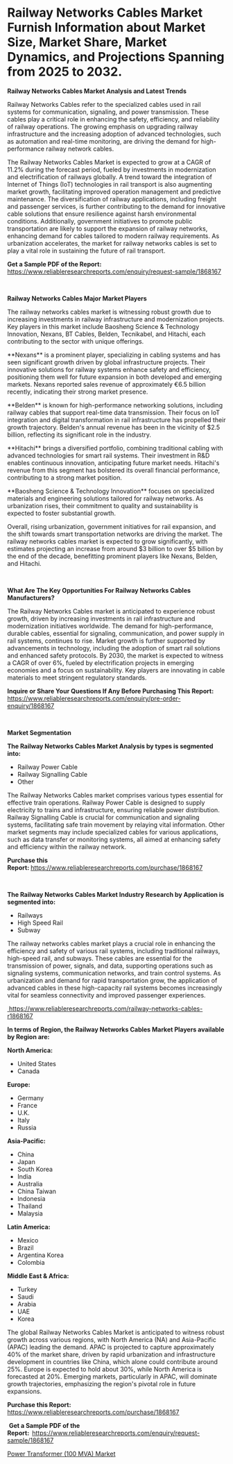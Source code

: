 <p><h1>Railway Networks Cables Market Furnish Information about Market Size, Market Share, Market Dynamics, and Projections Spanning from 2025 to 2032.</h1></p><p><strong>Railway Networks Cables Market Analysis and Latest Trends</strong></p>
<p><p>Railway Networks Cables refer to the specialized cables used in rail systems for communication, signaling, and power transmission. These cables play a critical role in enhancing the safety, efficiency, and reliability of railway operations. The growing emphasis on upgrading railway infrastructure and the increasing adoption of advanced technologies, such as automation and real-time monitoring, are driving the demand for high-performance railway network cables.</p><p>The Railway Networks Cables Market is expected to grow at a CAGR of 11.2% during the forecast period, fueled by investments in modernization and electrification of railways globally. A trend toward the integration of Internet of Things (IoT) technologies in rail transport is also augmenting market growth, facilitating improved operation management and predictive maintenance. The diversification of railway applications, including freight and passenger services, is further contributing to the demand for innovative cable solutions that ensure resilience against harsh environmental conditions. Additionally, government initiatives to promote public transportation are likely to support the expansion of railway networks, enhancing demand for cables tailored to modern railway requirements. As urbanization accelerates, the market for railway networks cables is set to play a vital role in sustaining the future of rail transport.</p></p>
<p><strong>Get a Sample PDF of the Report:&nbsp;</strong> <a href="https://www.reliableresearchreports.com/enquiry/request-sample/1868167?utm_campaign=2211&utm_medium=2&utm_source=Github&utm_content=ia&utm_term=14022025&utm_id=railway-networks-cables">https://www.reliableresearchreports.com/enquiry/request-sample/1868167</a></p>
<p>&nbsp;</p>
<p><strong>Railway Networks Cables Major Market Players</strong></p>
<p><p>The railway networks cables market is witnessing robust growth due to increasing investments in railway infrastructure and modernization projects. Key players in this market include Baosheng Science & Technology Innovation, Nexans, BT Cables, Belden, Tecnikabel, and Hitachi, each contributing to the sector with unique offerings.</p><p>**Nexans** is a prominent player, specializing in cabling systems and has seen significant growth driven by global infrastructure projects. Their innovative solutions for railway systems enhance safety and efficiency, positioning them well for future expansion in both developed and emerging markets. Nexans reported sales revenue of approximately €6.5 billion recently, indicating their strong market presence.</p><p>**Belden** is known for high-performance networking solutions, including railway cables that support real-time data transmission. Their focus on IoT integration and digital transformation in rail infrastructure has propelled their growth trajectory. Belden's annual revenue has been in the vicinity of $2.5 billion, reflecting its significant role in the industry.</p><p>**Hitachi** brings a diversified portfolio, combining traditional cabling with advanced technologies for smart rail systems. Their investment in R&D enables continuous innovation, anticipating future market needs. Hitachi's revenue from this segment has bolstered its overall financial performance, contributing to a strong market position.</p><p>**Baosheng Science & Technology Innovation** focuses on specialized materials and engineering solutions tailored for railway networks. As urbanization rises, their commitment to quality and sustainability is expected to foster substantial growth.</p><p>Overall, rising urbanization, government initiatives for rail expansion, and the shift towards smart transportation networks are driving the market. The railway networks cables market is expected to grow significantly, with estimates projecting an increase from around $3 billion to over $5 billion by the end of the decade, benefitting prominent players like Nexans, Belden, and Hitachi.</p></p>
<p>&nbsp;</p>
<p><strong>What Are The Key Opportunities For Railway Networks Cables Manufacturers?</strong></p>
<p><p>The Railway Networks Cables market is anticipated to experience robust growth, driven by increasing investments in rail infrastructure and modernization initiatives worldwide. The demand for high-performance, durable cables, essential for signaling, communication, and power supply in rail systems, continues to rise. Market growth is further supported by advancements in technology, including the adoption of smart rail solutions and enhanced safety protocols. By 2030, the market is expected to witness a CAGR of over 6%, fueled by electrification projects in emerging economies and a focus on sustainability. Key players are innovating in cable materials to meet stringent regulatory standards.</p></p>
<p><strong>Inquire or Share Your Questions If Any Before Purchasing This Report:</strong> <a href="https://www.reliableresearchreports.com/enquiry/pre-order-enquiry/1868167?utm_campaign=2211&utm_medium=2&utm_source=Github&utm_content=ia&utm_term=14022025&utm_id=railway-networks-cables">https://www.reliableresearchreports.com/enquiry/pre-order-enquiry/1868167</a></p>
<p>&nbsp;</p>
<p><strong>Market Segmentation</strong></p>
<p><strong>The Railway Networks Cables Market Analysis by types is segmented into:</strong></p>
<p><ul><li>Railway Power Cable</li><li>Railway Signalling Cable</li><li>Other</li></ul></p>
<p><p>The Railway Networks Cables market comprises various types essential for effective train operations. Railway Power Cable is designed to supply electricity to trains and infrastructure, ensuring reliable power distribution. Railway Signalling Cable is crucial for communication and signaling systems, facilitating safe train movement by relaying vital information. Other market segments may include specialized cables for various applications, such as data transfer or monitoring systems, all aimed at enhancing safety and efficiency within the railway network.</p></p>
<p><strong>Purchase this Report:&nbsp;</strong><a href="https://www.reliableresearchreports.com/purchase/1868167?utm_campaign=2211&utm_medium=2&utm_source=Github&utm_content=ia&utm_term=14022025&utm_id=railway-networks-cables">https://www.reliableresearchreports.com/purchase/1868167</a></p>
<p>&nbsp;</p>
<p><strong>The Railway Networks Cables Market Industry Research by Application is segmented into:</strong></p>
<p><ul><li>Railways</li><li>High Speed Rail</li><li>Subway</li></ul></p>
<p><p>The railway networks cables market plays a crucial role in enhancing the efficiency and safety of various rail systems, including traditional railways, high-speed rail, and subways. These cables are essential for the transmission of power, signals, and data, supporting operations such as signaling systems, communication networks, and train control systems. As urbanization and demand for rapid transportation grow, the application of advanced cables in these high-capacity rail systems becomes increasingly vital for seamless connectivity and improved passenger experiences.</p></p>
<p><a href="https://www.reliableresearchreports.com/railway-networks-cables-r1868167?utm_campaign=2211&utm_medium=2&utm_source=Github&utm_content=ia&utm_term=14022025&utm_id=railway-networks-cables">&nbsp;https://www.reliableresearchreports.com/railway-networks-cables-r1868167</a></p>
<p><strong>In terms of Region, the Railway Networks Cables Market Players available by Region are:</strong></p>
<p>
    <p> <strong> North America: </strong>
        <ul>
            <li>United States</li>
            <li>Canada</li>
        </ul>
        </p> 
    <p> <strong> Europe: </strong>
        <ul>
            <li>Germany</li>
            <li>France</li>
            <li>U.K.</li>
            <li>Italy</li>
            <li>Russia</li>
        </ul>
        </p> 
    <p> <strong> Asia-Pacific: </strong>
        <ul>
            <li>China</li>
            <li>Japan</li>
            <li>South Korea</li>
            <li>India</li>
            <li>Australia</li>
            <li>China Taiwan</li>
            <li>Indonesia</li>
            <li>Thailand</li>
            <li>Malaysia</li>
        </ul>
        </p> 
    <p> <strong> Latin America: </strong>
        <ul>
            <li>Mexico</li>
            <li>Brazil</li>
            <li>Argentina Korea</li>
            <li>Colombia</li>
        </ul>
        </p> 
    <p> <strong> Middle East & Africa: </strong>
        <ul>
            <li>Turkey</li>
            <li>Saudi</li>
            <li>Arabia</li>
            <li>UAE</li>
            <li>Korea</li>
        </ul>
    </p>
    </p>
<p><p>The global Railway Networks Cables Market is anticipated to witness robust growth across various regions, with North America (NA) and Asia-Pacific (APAC) leading the demand. APAC is projected to capture approximately 40% of the market share, driven by rapid urbanization and infrastructure development in countries like China, which alone could contribute around 25%. Europe is expected to hold about 30%, while North America is forecasted at 20%. Emerging markets, particularly in APAC, will dominate growth trajectories, emphasizing the region's pivotal role in future expansions.</p></p>
<p><strong>Purchase this Report: </strong><a href="https://www.reliableresearchreports.com/purchase/1868167?utm_campaign=2211&utm_medium=2&utm_source=Github&utm_content=ia&utm_term=14022025&utm_id=railway-networks-cables">https://www.reliableresearchreports.com/purchase/1868167</a></p>
<p>&nbsp;<strong>Get a Sample PDF of the Report:&nbsp;&nbsp;</strong><a href="https://www.reliableresearchreports.com/enquiry/request-sample/1868167?utm_campaign=2211&utm_medium=2&utm_source=Github&utm_content=ia&utm_term=14022025&utm_id=railway-networks-cables">https://www.reliableresearchreports.com/enquiry/request-sample/1868167</a></p>
<p><strong></strong></p>
<p><p><a href="https://github.com/NargisHussain75/Market-Research-Report-List-1/blob/main/power-transformer-100-mva-market.md?utm_campaign=2211&utm_medium=2&utm_source=Github&utm_content=ia&utm_term=14022025&utm_id=railway-networks-cables">Power Transformer (100 MVA) Market</a></p></p>